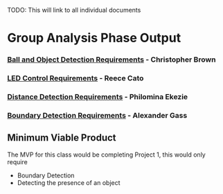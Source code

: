 TODO: This will link to all individual documents
# Group Analysis Phase Output
### [Ball and Object Detection Requirements](./BallAndObjectDetectionRequirements.md) - Christopher Brown
### [LED Control Requirements](./LEDRequirements.md) - Reece Cato
### [Distance Detection Requirements](./DistanceDetectionRequirements.md) - Philomina Ekezie
### [Boundary Detection Requirements](./BoundaryRequirements.md) - Alexander Gass

## Minimum Viable Product
The MVP for this class would be completing Project 1, this would only require
- Boundary Detection
- Detecting the presence of an object
